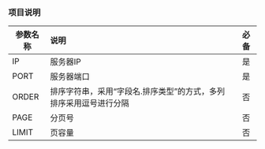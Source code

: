 ### 项目说明

| 参数名称 | 说明 | 必备 |
|--------- |:------|:----:|
| IP       | 服务器IP | 是 |
| PORT     | 服务器端口 | 是 |
| ORDER    | 排序字符串，采用“字段名.排序类型”的方式，多列排序采用逗号进行分隔 | 否 |
| PAGE     | 分页号   | 否  |
| LIMIT    | 页容量   | 否  |

